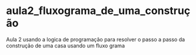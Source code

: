 # aula2_fluxograma_de_uma_construção
Aula 2 usando a logica de programação para resolver o passo a passo da construção de uma casa usando um fluxo grama
